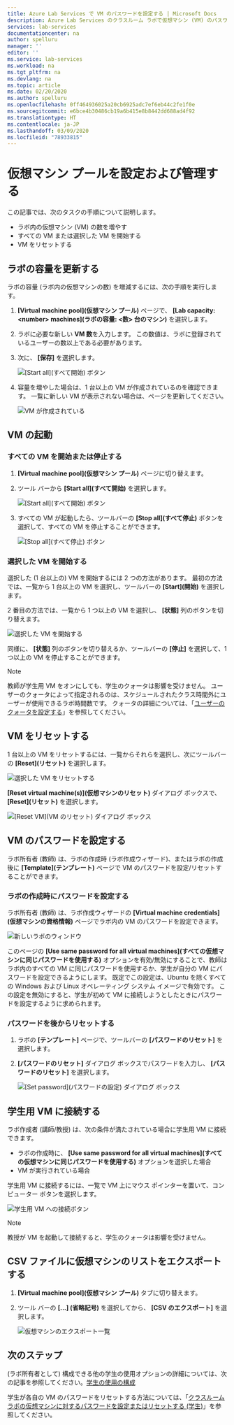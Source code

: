 ```yaml
---
title: Azure Lab Services で VM のパスワードを設定する | Microsoft Docs
description: Azure Lab Services のクラスルーム ラボで仮想マシン (VM) のパスワードを設定およびリセットする方法について説明します。
services: lab-services
documentationcenter: na
author: spelluru
manager: ''
editor: ''
ms.service: lab-services
ms.workload: na
ms.tgt_pltfrm: na
ms.devlang: na
ms.topic: article
ms.date: 02/20/2020
ms.author: spelluru
ms.openlocfilehash: 0ff464936025a20cb6925adc7ef6eb44c2fe1f0e
ms.sourcegitcommit: e6bce4b30486cb19a6b415e8b8442dd688ad4f92
ms.translationtype: HT
ms.contentlocale: ja-JP
ms.lasthandoff: 03/09/2020
ms.locfileid: "78933815"
---
```

# <a name="set-up-and-manage-virtual-machine-pool"></a>仮想マシン プールを設定および管理する 
この記事では、次のタスクの手順について説明します。

- ラボ内の仮想マシン (VM) の数を増やす
- すべての VM または選択した VM を開始する 
- VM をリセットする

## <a name="update-the-lab-capacity"></a>ラボの容量を更新する
ラボの容量 (ラボ内の仮想マシンの数) を増減するには、次の手順を実行します。

1. **[Virtual machine pool]\(仮想マシン プール\)** ページで、 **[Lab capacity: &lt;number&gt; machines]\(ラボの容量: <数> 台のマシン\)** を選択します。
2. ラボに必要な新しい **VM 数**を入力します。 この数値は、ラボに登録されているユーザーの数以上である必要があります。 
3. 次に、 **[保存]** を選択します。 

    ![[Start all]\(すべて開始\) ボタン](../media/how-to-set-virtual-machine-passwords/number-of-vms-in-lab.png)
4. 容量を増やした場合は、1 台以上の VM が作成されているのを確認できます。 一覧に新しい VM が表示されない場合は、ページを更新してください。 

    ![VM が作成されている](../media/how-to-set-virtual-machine-passwords/vm-being-created.png)

## <a name="start-vms"></a>VM の起動

### <a name="start-ot-stop-all-vms"></a>すべての VM を開始または停止する
1. **[Virtual machine pool]\(仮想マシン プール\)** ページに切り替えます。 
2. ツール バーから **[Start all]\(すべて開始\)** を選択します。 

    ![[Start all]\(すべて開始\) ボタン](../media/how-to-set-virtual-machine-passwords/start-all-vms-button.png)
3. すべての VM が起動したら、ツールバーの **[Stop all]\(すべて停止\)** ボタンを選択して、すべての VM を停止することができます。 

    ![[Stop all]\(すべて停止\) ボタン](../media/how-to-set-virtual-machine-passwords/stop-all-vms-button.png)

### <a name="start-selected-vms"></a>選択した VM を開始する
選択した (1 台以上の) VM を開始するには 2 つの方法があります。 最初の方法では、一覧から 1 台以上の VM を選択し、ツールバーの **[Start]\(開始\)** を選択します。 

2 番目の方法では、一覧から 1 つ以上の VM を選択し、 **[状態]** 列のボタンを切り替えます。 

![選択した VM を開始する](../media/how-to-set-virtual-machine-passwords/start-selected-vms.png)

同様に、 **[状態]** 列のボタンを切り替えるか、ツールバーの **[停止]** を選択して、1 つ以上の VM を停止することができます。 

> [!NOTE]
> 教師が学生用 VM をオンにしても、学生のクォータは影響を受けません。 ユーザーのクォータによって指定されるのは、スケジュールされたクラス時間外にユーザーが使用できるラボ時間数です。 クォータの詳細については、「[ユーザーのクォータを設定する](how-to-configure-student-usage.md?#set-quotas-for-users)」を参照してください。

## <a name="reset-vms"></a>VM をリセットする
1 台以上の VM をリセットするには、一覧からそれらを選択し、次にツールバーの **[Reset]\(リセット\)** を選択します。 

![選択した VM をリセットする](../media/how-to-set-virtual-machine-passwords/reset-vm-button.png)

**[Reset virtual machine(s)]\(仮想マシンのリセット\)** ダイアログ ボックスで、 **[Reset]\(リセット\)** を選択します。 

![[Reset VM]\(VM のリセット\) ダイアログ ボックス](../media/how-to-set-virtual-machine-passwords/reset-vms-dialog.png)



## <a name="set-password-for-vms"></a>VM のパスワードを設定する
ラボ所有者 (教師) は、ラボの作成時 (ラボ作成ウィザード)、またはラボの作成後に **[Template]\(テンプレート\)** ページで VM のパスワードを設定/リセットすることができます。 

### <a name="set-password-at-the-time-of-lab-creation"></a>ラボの作成時にパスワードを設定する
ラボ所有者 (教師) は、ラボ作成ウィザードの **[Virtual machine credentials]\(仮想マシンの資格情報\)** ページでラボ内の VM のパスワードを設定できます。

![新しいラボのウィンドウ](../media/tutorial-setup-classroom-lab/virtual-machine-credentials.png)

このページの **[Use same password for all virtual machines]\(すべての仮想マシンに同じパスワードを使用する\)** オプションを有効/無効にすることで、教師はラボ内のすべての VM に同じパスワードを使用するか、学生が自分の VM にパスワードを設定できるようにします。 既定でこの設定は、Ubuntu を除くすべての Windows および Linux オペレーティング システム イメージで有効です。 この設定を無効にすると、学生が初めて VM に接続しようとしたときにパスワードを設定するように求められます。 

### <a name="reset-password-later"></a>パスワードを後からリセットする

1. ラボの **[テンプレート]** ページで、ツールバーの **[パスワードのリセット]** を選択します。 
1. **[パスワードのリセット]** ダイアログ ボックスでパスワードを入力し、 **[パスワードのリセット]** を選択します。
    
    ![[Set password]\(パスワードの設定\) ダイアログ ボックス](../media/how-to-set-virtual-machine-passwords/set-password.png)

## <a name="connect-to-student-vms"></a>学生用 VM に接続する
ラボ作成者 (講師/教授) は、次の条件が満たされている場合に学生用 VM に接続できます。 

- ラボの作成時に、 **[Use same password for all virtual machines]\(すべての仮想マシンに同じパスワードを使用する\)** オプションを選択した場合
- VM が実行されている場合 

 学生用 VM に接続するには、一覧で VM 上にマウス ポインターを置いて、コンピューター ボタンを選択します。  

![学生用 VM への接続ボタン](../media/how-to-set-virtual-machine-passwords/connect-student-vm.png)

> [!NOTE]
> 教授が VM を起動して接続すると、学生のクォータは影響を受けません。 

## <a name="export-list-of-virtual-machines-to-a-csv-file"></a>CSV ファイルに仮想マシンのリストをエクスポートする

1. **[Virtual machine pool]\(仮想マシン プール\)** タブに切り替えます。
2. ツール バーの **[...] (省略記号)** を選択してから、 **[CSV のエクスポート]** を選択します。 

    ![仮想マシンのエクスポート一覧](../media/how-to-export-users-virtual-machines-csv/virtual-machines-export-csv.png)

## <a name="next-steps"></a>次のステップ
(ラボ所有者として) 構成できる他の学生の使用オプションの詳細については、次の記事を参照してください。[学生の使用の構成](how-to-configure-student-usage.md)

学生が各自の VM のパスワードをリセットする方法については、「[クラスルーム ラボの仮想マシンに対するパスワードを設定またはリセットする (学生)](how-to-set-virtual-machine-passwords-student.md)」を参照してください。